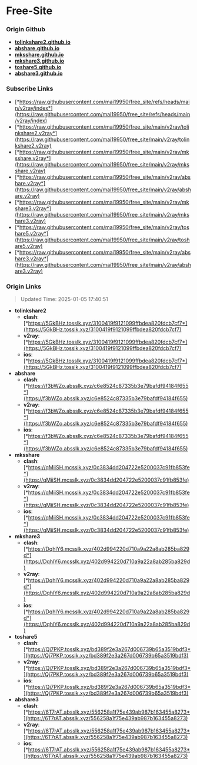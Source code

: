 # Free-Site

### Origin Github

- [**tolinkshare2.github.io**](https://github.com/tolinkshare2/tolinkshare2.github.io)
- [**abshare.github.io**](https://github.com/abshare/abshare.github.io)
- [**mksshare.github.io**](https://github.com/mksshare/mksshare.github.io)
- [**mkshare3.github.io**](https://github.com/mkshare3/mkshare3.github.io)
- [**toshare5.github.io**](https://github.com/toshare5/toshare5.github.io)
- [**abshare3.github.io**](https://github.com/abshare3/abshare3.github.io)

### Subscribe Links

- [*https://raw.githubusercontent.com/mai19950/free_site/refs/heads/main/v2ray/index*](https://raw.githubusercontent.com/mai19950/free_site/refs/heads/main/v2ray/index)
- [*https://raw.githubusercontent.com/mai19950/free_site/main/v2ray/tolinkshare2.v2ray*](https://raw.githubusercontent.com/mai19950/free_site/main/v2ray/tolinkshare2.v2ray)
- [*https://raw.githubusercontent.com/mai19950/free_site/main/v2ray/mksshare.v2ray*](https://raw.githubusercontent.com/mai19950/free_site/main/v2ray/mksshare.v2ray)
- [*https://raw.githubusercontent.com/mai19950/free_site/main/v2ray/abshare.v2ray*](https://raw.githubusercontent.com/mai19950/free_site/main/v2ray/abshare.v2ray)
- [*https://raw.githubusercontent.com/mai19950/free_site/main/v2ray/mkshare3.v2ray*](https://raw.githubusercontent.com/mai19950/free_site/main/v2ray/mkshare3.v2ray)
- [*https://raw.githubusercontent.com/mai19950/free_site/main/v2ray/toshare5.v2ray*](https://raw.githubusercontent.com/mai19950/free_site/main/v2ray/toshare5.v2ray)
- [*https://raw.githubusercontent.com/mai19950/free_site/main/v2ray/abshare3.v2ray*](https://raw.githubusercontent.com/mai19950/free_site/main/v2ray/abshare3.v2ray)

### Origin Links

> Updated Time: 2025-01-05 17:40:51

- **tolinkshare2**
  - **clash**: [*https://5GkBHz.tosslk.xyz/3100419f9121099ffbdea820fdcb7cf7*](https://5GkBHz.tosslk.xyz/3100419f9121099ffbdea820fdcb7cf7)
  - **v2ray**: [*https://5GkBHz.tosslk.xyz/3100419f9121099ffbdea820fdcb7cf7*](https://5GkBHz.tosslk.xyz/3100419f9121099ffbdea820fdcb7cf7)
  - **ios**: [*https://5GkBHz.tosslk.xyz/3100419f9121099ffbdea820fdcb7cf7*](https://5GkBHz.tosslk.xyz/3100419f9121099ffbdea820fdcb7cf7)
- **abshare**
  - **clash**: [*https://f3bWZo.absslk.xyz/c6e8524c87335b3e79bafdf94184f655*](https://f3bWZo.absslk.xyz/c6e8524c87335b3e79bafdf94184f655)
  - **v2ray**: [*https://f3bWZo.absslk.xyz/c6e8524c87335b3e79bafdf94184f655*](https://f3bWZo.absslk.xyz/c6e8524c87335b3e79bafdf94184f655)
  - **ios**: [*https://f3bWZo.absslk.xyz/c6e8524c87335b3e79bafdf94184f655*](https://f3bWZo.absslk.xyz/c6e8524c87335b3e79bafdf94184f655)
- **mksshare**
  - **clash**: [*https://qMiiSH.mcsslk.xyz/0c3834dd204722e5200037c91fb853fe*](https://qMiiSH.mcsslk.xyz/0c3834dd204722e5200037c91fb853fe)
  - **v2ray**: [*https://qMiiSH.mcsslk.xyz/0c3834dd204722e5200037c91fb853fe*](https://qMiiSH.mcsslk.xyz/0c3834dd204722e5200037c91fb853fe)
  - **ios**: [*https://qMiiSH.mcsslk.xyz/0c3834dd204722e5200037c91fb853fe*](https://qMiiSH.mcsslk.xyz/0c3834dd204722e5200037c91fb853fe)
- **mkshare3**
  - **clash**: [*https://DqhlY6.mcsslk.xyz/402d994220d710a9a22a8ab285ba829d*](https://DqhlY6.mcsslk.xyz/402d994220d710a9a22a8ab285ba829d)
  - **v2ray**: [*https://DqhlY6.mcsslk.xyz/402d994220d710a9a22a8ab285ba829d*](https://DqhlY6.mcsslk.xyz/402d994220d710a9a22a8ab285ba829d)
  - **ios**: [*https://DqhlY6.mcsslk.xyz/402d994220d710a9a22a8ab285ba829d*](https://DqhlY6.mcsslk.xyz/402d994220d710a9a22a8ab285ba829d)
- **toshare5**
  - **clash**: [*https://Qj7PKP.tosslk.xyz/bd389f2e3a267d006739b65a3519bdf3*](https://Qj7PKP.tosslk.xyz/bd389f2e3a267d006739b65a3519bdf3)
  - **v2ray**: [*https://Qj7PKP.tosslk.xyz/bd389f2e3a267d006739b65a3519bdf3*](https://Qj7PKP.tosslk.xyz/bd389f2e3a267d006739b65a3519bdf3)
  - **ios**: [*https://Qj7PKP.tosslk.xyz/bd389f2e3a267d006739b65a3519bdf3*](https://Qj7PKP.tosslk.xyz/bd389f2e3a267d006739b65a3519bdf3)
- **abshare3**
  - **clash**: [*https://6T7rAT.absslk.xyz/556258a1f75e439ab987b163455a8273*](https://6T7rAT.absslk.xyz/556258a1f75e439ab987b163455a8273)
  - **v2ray**: [*https://6T7rAT.absslk.xyz/556258a1f75e439ab987b163455a8273*](https://6T7rAT.absslk.xyz/556258a1f75e439ab987b163455a8273)
  - **ios**: [*https://6T7rAT.absslk.xyz/556258a1f75e439ab987b163455a8273*](https://6T7rAT.absslk.xyz/556258a1f75e439ab987b163455a8273)
